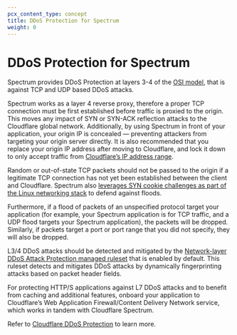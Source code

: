 ```yaml
---
pcx_content_type: concept
title: DDoS Protection for Spectrum
weight: 0
---
```


# DDoS Protection for Spectrum

Spectrum provides DDoS Protection at layers 3-4 of the [OSI model](https://www.cloudflare.com/learning/ddos/glossary/open-systems-interconnection-model-osi/), that is against TCP and UDP based DDoS attacks.

Spectrum works as a layer 4 reverse proxy, therefore a proper TCP connection must be first established before traffic is proxied to the origin. This moves any impact of SYN or SYN-ACK reflection attacks to the Cloudflare global network. Additionally, by using Spectrum in front of your application, your origin IP is concealed — preventing attackers from targeting your origin server directly. It is also recommended that you replace your origin IP address after moving to Cloudflare, and lock it down to only accept traffic from [Cloudflare’s IP address range](https://www.cloudflare.com/ips/).

Random or out-of-state TCP packets should not be passed to the origin if a legitimate TCP connection has not yet been established between the client and Cloudflare. Spectrum also [leverages SYN cookie challenges as part of the Linux networking stack](https://blog.cloudflare.com/syn-packet-handling-in-the-wild/) to defend against floods.

Furthermore, if a flood of packets of an unspecified protocol target your application (for example, your Spectrum application is for TCP traffic, and a UDP flood targets your Spectrum application), the packets will be dropped. Similarly, if packets target a port or port range that you did not specify, they will also be dropped.

L3/4 DDoS attacks should be detected and mitigated by the [Network-layer DDoS Attack Protection managed ruleset](/ddos-protection/managed-rulesets/network/) that is enabled by default. This ruleset detects and mitigates DDoS attacks by dynamically fingerprinting attacks based on packet header fields.

For protecting HTTP/S applications against L7 DDoS attacks and to benefit from caching and additional features, onboard your application to Cloudflare’s Web Application Firewall/Content Delivery Network service, which works in tandem with Cloudflare Spectrum.

Refer to [Cloudflare DDoS Protection](/ddos-protection/) to learn more.